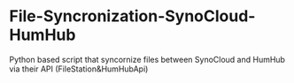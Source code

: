 # File-Syncronization-SynoCloud-HumHub
Python based script that syncornize files between SynoCloud and HumHub via their API (FileStation&amp;HumHubApi)
